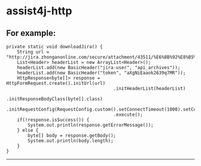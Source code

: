 # assist4j-http

For example:
------------------------------------------------------------------------------------------------------------------
	private static void downloadJira() {
		String url = "http://jira.zhonganonline.com/secure/attachment/43511/%E6%8B%92%E8%B5%94%E9%80%9A%E7%9F%A5%E4%B9%A6%282%29.wps";
		List<Header> headerList = new ArrayList<Header>();
		headerList.add(new BasicHeader("jira-user", "api_archives"));
		headerList.add(new BasicHeader("token", "aXgNiEaaok2639q7MR"));
		HttpResponse<byte[]> response = HttpFormRequest.create().initUrl(url)
                                            .initHeaderList(headerList)
                                            .initResponseBodyClass(byte[].class)
                                            .initRequestConfig(RequestConfig.custom().setConnectTimeout(1000).setConnectionRequestTimeout(1000).setSocketTimeout(1000).build())
                                            .execute();
		if(!response.isSuccess()) {
			System.out.println(response.getErrorMessage());
		} else {
			byte[] body = response.getBody();
			System.out.println(body.length);
		}
	}
------------------------------------------------------------------------------------------------------------------

